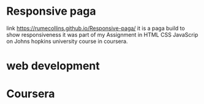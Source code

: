 # Responsive paga
link https://rumecollins.github.io/Responsive-paga/
it is a paga build to show responsiveness
it was part of my Assignment in HTML CSS JavaScrip on Johns hopkins university course in coursera.
# web development
# Coursera
